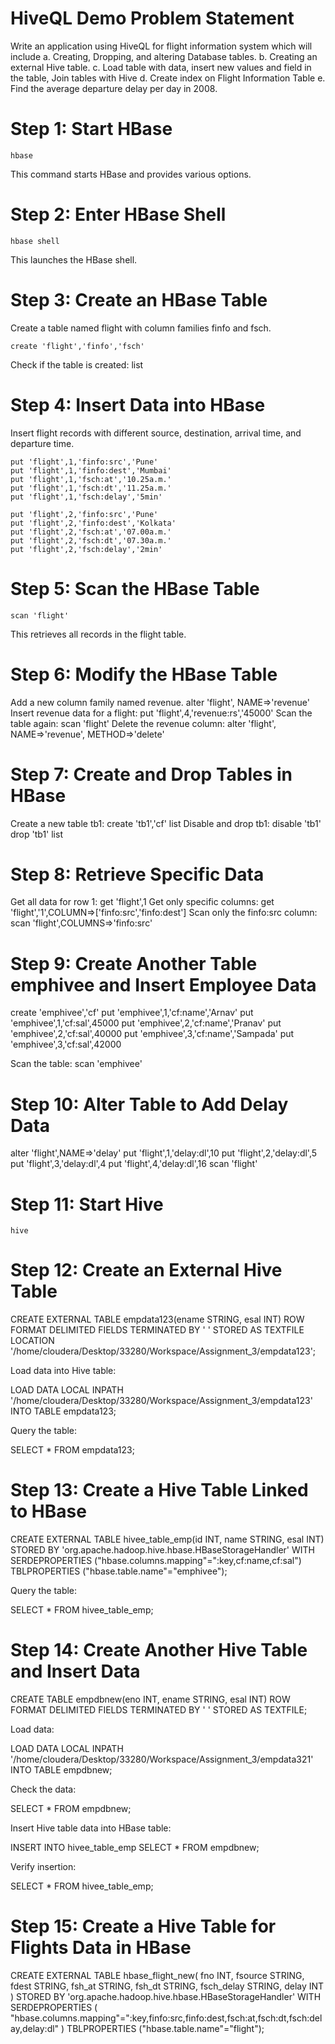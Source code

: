 # HiveQL Demo Problem Statement

Write an application using HiveQL for flight information system which will include a. Creating, Dropping, and altering Database tables. b. Creating an external Hive table. c. Load table with data, insert new values and field in the table, Join tables with Hive d. Create index on Flight Information Table e. Find the average departure delay per day in 2008.

# Step 1: Start HBase
    hbase
This command starts HBase and provides various options.

# Step 2: Enter HBase Shell
    hbase shell
This launches the HBase shell.

# Step 3: Create an HBase Table
Create a table named flight with column families finfo and fsch.
    
    create 'flight','finfo','fsch'

Check if the table is created:
    list
    
# Step 4: Insert Data into HBase
Insert flight records with different source, destination, arrival time, and departure time.

    put 'flight',1,'finfo:src','Pune'
    put 'flight',1,'finfo:dest','Mumbai'
    put 'flight',1,'fsch:at','10.25a.m.'
    put 'flight',1,'fsch:dt','11.25a.m.'
    put 'flight',1,'fsch:delay','5min'

    put 'flight',2,'finfo:src','Pune'
    put 'flight',2,'finfo:dest','Kolkata'
    put 'flight',2,'fsch:at','07.00a.m.'
    put 'flight',2,'fsch:dt','07.30a.m.'
    put 'flight',2,'fsch:delay','2min'

# Step 5: Scan the HBase Table
    scan 'flight'
This retrieves all records in the flight table.

# Step 6: Modify the HBase Table
Add a new column family named revenue.
    alter 'flight', NAME=>'revenue'
Insert revenue data for a flight:
    put 'flight',4,'revenue:rs','45000'
Scan the table again:
    scan 'flight'
Delete the revenue column:
    alter 'flight', NAME=>'revenue', METHOD=>'delete'

# Step 7: Create and Drop Tables in HBase
Create a new table tb1:
    create 'tb1','cf'
    list
Disable and drop tb1:
    disable 'tb1'
    drop 'tb1'
    list

# Step 8: Retrieve Specific Data
Get all data for row 1:
    get 'flight',1
Get only specific columns:
    get 'flight','1',COLUMN=>['finfo:src','finfo:dest']
Scan only the finfo:src column:
    scan 'flight',COLUMNS=>'finfo:src'

# Step 9: Create Another Table emphivee and Insert Employee Data
create 'emphivee','cf'
put 'emphivee',1,'cf:name','Arnav'
put 'emphivee',1,'cf:sal',45000
put 'emphivee',2,'cf:name','Pranav'
put 'emphivee',2,'cf:sal',40000
put 'emphivee',3,'cf:name','Sampada'
put 'emphivee',3,'cf:sal',42000

Scan the table:
    scan 'emphivee'

# Step 10: Alter Table to Add Delay Data
alter 'flight',NAME=>'delay'
put 'flight',1,'delay:dl',10
put 'flight',2,'delay:dl',5
put 'flight',3,'delay:dl',4
put 'flight',4,'delay:dl',16
scan 'flight'

# Step 11: Start Hive
    hive

# Step 12: Create an External Hive Table
CREATE EXTERNAL TABLE empdata123(ename STRING, esal INT)
ROW FORMAT DELIMITED
FIELDS TERMINATED BY ' '
STORED AS TEXTFILE
LOCATION '/home/cloudera/Desktop/33280/Workspace/Assignment_3/empdata123';

Load data into Hive table:

LOAD DATA LOCAL INPATH '/home/cloudera/Desktop/33280/Workspace/Assignment_3/empdata123'
INTO TABLE empdata123;

Query the table:

SELECT * FROM empdata123;

# Step 13: Create a Hive Table Linked to HBase

CREATE EXTERNAL TABLE hivee_table_emp(id INT, name STRING, esal INT)
STORED BY 'org.apache.hadoop.hive.hbase.HBaseStorageHandler'
WITH SERDEPROPERTIES ("hbase.columns.mapping"=":key,cf:name,cf:sal")
TBLPROPERTIES ("hbase.table.name"="emphivee");

Query the table:

SELECT * FROM hivee_table_emp;

# Step 14: Create Another Hive Table and Insert Data

CREATE TABLE empdbnew(eno INT, ename STRING, esal INT)
ROW FORMAT DELIMITED
FIELDS TERMINATED BY ' '
STORED AS TEXTFILE;

Load data:

LOAD DATA LOCAL INPATH '/home/cloudera/Desktop/33280/Workspace/Assignment_3/empdata321'
INTO TABLE empdbnew;

Check the data:

SELECT * FROM empdbnew;

Insert Hive table data into HBase table:

INSERT INTO hivee_table_emp SELECT * FROM empdbnew;

Verify insertion:

SELECT * FROM hivee_table_emp;

# Step 15: Create a Hive Table for Flights Data in HBase

CREATE EXTERNAL TABLE hbase_flight_new(
    fno INT, 
    fsource STRING,
    fdest STRING,
    fsh_at STRING,
    fsh_dt STRING,
    fsch_delay STRING,
    delay INT
)
STORED BY 'org.apache.hadoop.hive.hbase.HBaseStorageHandler'
WITH SERDEPROPERTIES (
    "hbase.columns.mapping"=":key,finfo:src,finfo:dest,fsch:at,fsch:dt,fsch:delay,delay:dl"
)
TBLPROPERTIES ("hbase.table.name"="flight");
